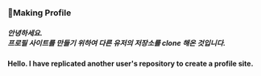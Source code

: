 <p align="center">
  <h3>🚀Making Profile</h3>
</p>

<p align="center">
<h5>안녕하세요.<br>프로필 사이트를 만들기 위하여 다른 유저의 저장소를 clone 해온 것입니다.</h5>
<h4>Hello. I have replicated another user's repository to create a profile site.</h4>
</p>

